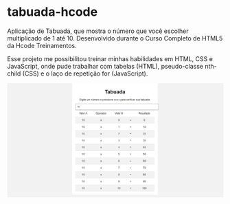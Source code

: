# tabuada-hcode
Aplicação de Tabuada, que mostra o número que você escolher multiplicado de 1 até 10. 
Desenvolvido durante o Curso Completo de HTML5 da Hcode Treinamentos.

Esse projeto me possibilitou treinar minhas habilidades em HTML, CSS e JavaScript, onde pude trabalhar com tabelas (HTML), pseudo-classe nth-child (CSS) e o laço de repetição for (JavaScript).

<img src="https://github.com/GabrielLima5/imagens-projetos/blob/main/images/Tabuada%20Hcode.png">
